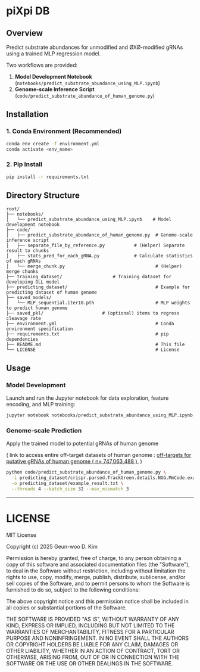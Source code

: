# piXpi DB 

## Overview

Predict substrate abundances for unmodified and ØXØ-modified gRNAs using a trained MLP regression model.

Two workflows are provided:

1. **Model Development Notebook** (`notebooks/predict_substrate_abundance_using_MLP.ipynb`)
2. **Genome-scale Inference Script** (`code/predict_substrate_abundance_of_human_genome.py`)

## Installation

### 1. Conda Environment (Recommended)

```bash
conda env create -f environment.yml
conda activate <env_name>
```

### 2. Pip Install

```bash
pip install -r requirements.txt
```

## Directory Structure

```
root/
├── notebooks/
│   └── predict_substrate_abundance_using_MLP.ipynb    # Model development notebook
├── code/
│   ├── predict_substrate_abundance_of_human_genome.py  # Genome-scale inference script
│   ├── separate_file_by_reference.py  			# (Helper) Separate result to chunks   
│   ├── stats_pred_for_each_gRNA.py  			# Calculate statistics of each gRNAs
│   └── merge_chunk.py                                  # (Helper) merge chunks 
├── training_dataset/					# Training dataset for developing DLL model 
├── predicting_dataset/                                 # Example for predicting dataset of human genome
├── saved_models/
│   └── MLP_sequential.iter10.pth                     	# MLP weights to predict human genome
├── saved_pkl/						# (optional) items to regress cleavage rate
├── environment.yml                                    	# Conda environment specification
├── requirements.txt                                   	# pip dependencies
├── README.md                                          	# This file
└── LICENSE                                            	# License
```

## Usage

### Model Development 

Launch and run the Jupyter notebook for data exploration, feature encoding, and MLP training:

```bash
jupyter notebook notebooks/predict_substrate_abundance_using_MLP.ipynb
```

### Genome-scale Prediction 

Apply the trained model to potential gRNAs of human genome

( link to access entire off-target datasets of human genome : [off-targets for putative gRNAs of human genome ( n= 747,063,488 ) ](http://clip.korea.ac.kr/piXpi_DB/source_data/crispr.parsed.TrackGreen.details.NGG.MmCode.txt) )


```bash
python code/predict_substrate_abundance_of_human_genome.py \
  -i predicting_dataset/crispr.parsed.TrackGreen.details.NGG.MmCode.example.txt \
  -o predicting_dataset/example_result.txt \
  --threads 4 --batch_size 32 --max_mismatch 3
```

---

# LICENSE

MIT License

Copyright (c) 2025 Geun-woo D. Kim

Permission is hereby granted, free of charge, to any person obtaining a copy of this software and associated documentation files (the "Software"), to deal in the Software without restriction, including without limitation the rights to use, copy, modify, merge, publish, distribute, sublicense, and/or sell copies of the Software, and to permit persons to whom the Software is furnished to do so, subject to the following conditions:

The above copyright notice and this permission notice shall be included in all copies or substantial portions of the Software.

THE SOFTWARE IS PROVIDED "AS IS", WITHOUT WARRANTY OF ANY KIND, EXPRESS OR IMPLIED, INCLUDING BUT NOT LIMITED TO THE WARRANTIES OF MERCHANTABILITY, FITNESS FOR A PARTICULAR PURPOSE AND NONINFRINGEMENT. IN NO EVENT SHALL THE AUTHORS OR COPYRIGHT HOLDERS BE LIABLE FOR ANY CLAIM, DAMAGES OR OTHER LIABILITY, WHETHER IN AN ACTION OF CONTRACT, TORT OR OTHERWISE, ARISING FROM, OUT OF OR IN CONNECTION WITH THE SOFTWARE OR THE USE OR OTHER DEALINGS IN THE SOFTWARE.

